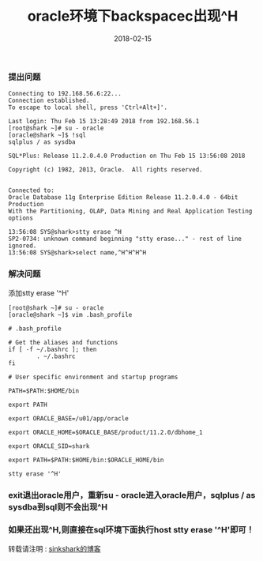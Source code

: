 ﻿---
layout: post
title: oracle环境下backspacec出现^H
date: 2018-02-15
tag: oracle
---

### 提出问题
```
Connecting to 192.168.56.6:22...
Connection established.
To escape to local shell, press 'Ctrl+Alt+]'.

Last login: Thu Feb 15 13:28:49 2018 from 192.168.56.1
[root@shark ~]# su - oracle
[oracle@shark ~]$ !sql
sqlplus / as sysdba

SQL*Plus: Release 11.2.0.4.0 Production on Thu Feb 15 13:56:08 2018

Copyright (c) 1982, 2013, Oracle.  All rights reserved.


Connected to:
Oracle Database 11g Enterprise Edition Release 11.2.0.4.0 - 64bit Production
With the Partitioning, OLAP, Data Mining and Real Application Testing options

13:56:08 SYS@shark>stty erase ^H
SP2-0734: unknown command beginning "stty erase..." - rest of line ignored.
13:56:08 SYS@shark>select name,^H^H^H^H
```
### 解决问题
添加stty erase '^H'
```
[root@shark ~]# su - oracle
[oracle@shark ~]$ vim .bash_profile 

# .bash_profile

# Get the aliases and functions
if [ -f ~/.bashrc ]; then
        . ~/.bashrc
fi

# User specific environment and startup programs

PATH=$PATH:$HOME/bin

export PATH

export ORACLE_BASE=/u01/app/oracle

export ORACLE_HOME=$ORACLE_BASE/product/11.2.0/dbhome_1

export ORACLE_SID=shark

export PATH=$PATH:$HOME/bin:$ORACLE_HOME/bin

stty erase '^H'
```

### exit退出oracle用户，重新su - oracle进入oracle用户，sqlplus / as sysdba到sql则不会出现^H
### 如果还出现^H,则直接在sql环境下面执行host stty erase '^H'即可！

转载请注明 : [sinkshark的博客](http://sinkshark.com/)